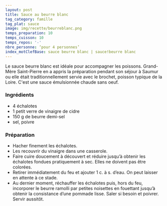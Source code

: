 ```yaml
---
layout: post
title: Sauce au beurre blanc
tag_category: famille
tag_plat: sauce
image: img/recette/beurreblanc.png
temps_preparation: 10
temps_cuisson: 10
temps_repos: '-'
nbre_personne: ‘pour 4 personnes’
index_motClefBase: sauce beurre blanc | sauce!beurre blanc
---
```

Le sauce beurre blanc est idéale pour accompagner les poissons. Grand-Mère Saint-Pierre en a appris la préparation pendant son séjour à Saumur ou elle était traditionnellement servie avec le brochet, poisson typique de la Loire. C'est une sauce émulsionnée chaude sans oeuf.

### Ingrédients
* 4 échalotes
* 1 petit verre de vinaigre de cidre
* 150 g de beurre demi-sel
* sel, poivre

### Préparation
* Hacher finement les échalotes.
* Les recouvrir du vinaigre dans une casserole.
* Faire cuire doucement à découvert et réduire jusqu’à obtenir les échalotes fondues pratiquement à sec. Elles ne doivent pas être colorées.
* Retirer immédiatement du feu et ajouter 1 c. à s. d’eau. On peut laisser en attente à ce stade.
* Au dernier moment, réchauffer les échalotes puis, hors du feu, incorporer le beurre ramolli par petites noisettes en fouettant jusqu’à obtenir la consistance d’une pommade lisse. Saler si besoin et poivrer. Servir aussitôt.
